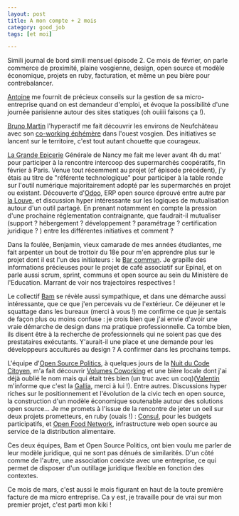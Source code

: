 ```yaml
---
layout: post
title: A mon compte + 2 mois
category: good_job
tags: [et moi]

---
```


Simili journal de bord simili mensuel épisode 2. Ce mois de février, on parle commerce de proximité, plaine vosgienne, design, open source et modèle économique, projets en ruby, facturation, et même un peu bière pour contrebalancer.

<!--more-->

[Antoine](https://twitter.com/antoinentl) me fournit de précieux conseils sur la gestion de sa micro-entreprise quand on est demandeur d'emploi, et évoque la possibilité d'une journée parisienne autour des sites statiques (oh ouiiii faisons ça !).

[Bruno Martin](https://twitter.com/brunomartin54) l'hyperactif me fait découvrir les environs de Neufchâteau avec son [co-working éphémère]( www.poudriere.org/coworking-ouest-vosges) dans l'ouest vosgien. Des initiatives se lancent sur le territoire, c'est tout autant chouette que courageux.

[La Grande Epicerie](https://www.facebook.com/epiceriecollabnancy/) Générale de Nancy me fait me lever avant 4h du mat' pour participer à la rencontre intercoop des supermarchés coopératifs, fin février à Paris. Venue tout récemment au projet (cf épisode précédent), j'y étais au titre de "référente technologique" pour participer à la table ronde sur l'outil numérique majoritairement adopté par les supermarchés en projet ou existant. Découverte d'[Odoo](https://www.odoo.com), ERP open source éprouvé entre autre par [la Louve](https://public.cooplalouve.fr/), et discussion hyper intéressante sur les logiques de mutualisation autour d'un outil partagé. En prenant notamment en compte la pression d'une prochaine réglementation contraignante, que faudrait-il mutualiser (support ? hébergement ? développement ? paramétrage ? certification juridique ? ) entre les différentes initiatives et comment ?

Dans la foulée, Benjamin, vieux camarade de mes années étudiantes, me fait arpenter un bout de trottoir du 18e pour m'en apprendre plus sur le projet dont il est l'un des initiateurs : le [Bar commun](https://fr.ulule.com/barcommun/). Je grapille des informations précieuses pour le projet de café associatif sur Epinal, et on parle aussi scrum, sprint, communs et open source au sein du Ministère de l'Education. Marrant de voir nos trajectoires respectives !

Le collectif [Bam](http://www.collectifbam.fr/) se révèle aussi sympathique, et dans une démarche aussi intéressante, que ce que j'en percevais vu de l'extérieur. Ce déjeuner et le squattage dans les bureaux (merci à vous !) me confirme ce que je sentais de façon plus ou moins confuse : je crois bien que j'ai envie d'avoir une vraie démarche de design dans ma pratique professionnelle. Ca tombe bien, ils disent être à la recherche de professionnels qui ne soient pas que des prestataires exécutants. Y'aurait-il une place et une demande pour les développeurs acculturés au design ? A confirmer dans les prochains temps.

L'équipe d'[Open Source Politics](http://www.opensourcepolitics.eu), à quelques jours de la [Nuit du Code Citoyen](https://codecitoyen.github.io/), m'a fait découvrir [Volumes Coworking](http://volumesparis.org/) et une bière locale dont j'ai déjà oublié le nom mais qui était très bien (un truc avec un coq)([Valentin](https://twitter.com/ValentinChaput) m'informe que c'est la [Gallia](http://www.galliaparis.com), merci à lui !). Entre autres. Discussions hyper riches sur le positionnement et l'évolution de la civic tech en open source, la construction d'un modèle économique soutenable autour des solutions open source... Je me promets à l'issue de la rencontre de jeter un oeil sur deux projets prometteurs, en ruby (ouais !) : [Consul](https://github.com/consul/consul), pour les budgets participatifs, et [Open Food Network](https://github.com/openfoodfoundation/openfoodnetwork), infrastructure web open source au service de la distribution alimentaire.

Ces deux équipes, Bam et Open Source Politics, ont bien voulu me parler de leur modèle juridique, qui ne sont pas dénués de similarités. D'un côté comme de l'autre, une association coexiste avec une entreprise, ce qui permet de disposer d'un outillage juridique flexible en fonction des contextes. 


Ce mois de mars, c'est aussi le mois figurant en haut de la toute première facture de ma micro entreprise. Ca y est, je travaille pour de vrai sur mon premier projet, c'est parti mon kiki !
